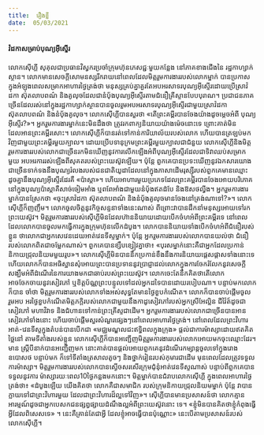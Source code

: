 ```yaml
---
title:  រឿងខ្លី
date:  05/03/2021
---
```


#### វ៉ដកាសម្រាប់បុណ្យអ៊ីស្ទើរ

លោកស៊ើហ្គី សុគុលជាប្រធានវិស្វករប្រចាំក្រុមហ៊ុនភេសជ្ជៈមួយកន្លែង នៅភាគខាងជើងនៃ រដ្ឋកាហ្សាក់ស្ថាន។ លោកមានសេចក្តីសោមនស្សរីករាយនៅពេលដែលមិត្តរួមការងាររបស់លោកម្នាក់ បានប្រកាសក្នុងអំឡុងពេលសម្រាកអាហារថ្ងៃត្រង់ថា មនុស្សគ្រប់គ្នាគួរតែអបអរសាទរបុណ្យអ៊ីស្ទើរដោយប្រើស្រាវ៉ដកា ស៊ុតលាបពណ៌ និងគូលុចដែលជានំប័ុងបុណ្យអ៊ីស្ទើរតាមជំនឿគ្រីស្ទានបែបបុរាណ។ ប្រជាជនភាគច្រើនដែលរស់នៅក្នុងរដ្ឋកាហ្សាក់ស្ថានបានចូលរួមអបអរសាទរបុណ្យអ៊ីស្ទើរជាមួយស្រាវ៉ដកា ស៊ុតលាបពណ៌ និងនំបុ័ងគូលុច។ លោកស៊ើហ្គីបានសួរថា «តើព្រះគម្ពីរបានចែងយ៉ាងដូចម្តេចអំពី បុណ្យអ៊ីស្ទើរ?»។ អ្នករួមការងារម្នាក់នេះមិនដឹងថា ត្រូវរកពាក្យនិយាយយ៉ាងម៉េចនោះទេ ព្រោះគាត់មិន ដែលអានព្រះគម្ពីរសោះ។ លោកស៊ើហ្គីក៏បានរត់ទៅកាន់ការិយាល័យរបស់លោក ហើយបានត្រឡប់មក វិញជាមួយព្រះគម្ពីរមួយក្បាល។ ដោយប្រើបទានុក្រមព្រះគម្ពីរមួយក្បាលជាជំនួយ លោកស៊ើហ្គីនិងមិត្ត រួមការងាររបស់លោកជាច្រើនរកមិនឃើញនូវការលើកឡើងអំពីបុណ្យអ៊ីស្ទើរដែលជាទិវាឈប់សម្រាក មួយ អបអរការរស់ឡើងពីសុគតរបស់ព្រះយេស៊ូវឡើយ។ ប៉ុន្ដែ ពួកគេបានប្រទះឃើញនូវឯកសារយោង ជាច្រើនទាក់ទងនឹងបុណ្យរំលងរបស់ជនជាតិយូដាដែលនៅក្នុងភាសាដើមរុស្ស៊ីរបស់ពួកគេមានឈ្មោះ ដូចគ្នានឹងបុណ្យអ៊ីស្ទើរដែរគឺ «ប៉ាស្កា»។ ហើយអាហារមួយប្រភេទដែលព្រះគម្ពីរបានចែងអោយបរិភោគ នៅក្នុងបុណ្យប៉ាស្កាគឺសាច់ចៀមអាំង ឬពពែអាំងជាមួយនំបុ័ងឥតដំបែ និងឱសថល្វីង។ អ្នករួមការងារ ម្នាក់បានស្រែកថា «ចុះស្រាវ៉ដកា ស៊ុតលាបពណ៌ និងនំបុ័ងគូលុចមានចែងនៅត្រង់ណាទៅ?»។ លោក ស៊ើហ្គីក៏ញញឹម។ លោកចូលចិត្តនូវកិច្ចសន្ទនាទាំងនេះណាស់ ពីព្រោះវាបានដឹកនាំមនុស្សអោយទៅរក ព្រះយេស៊ូវ។ មិត្តរួមការងាររបស់ស៊ើហ្គីមិនដែលហ៊ាននិយាយដោយបើកចំហអំពីព្រះគម្ពីរទេ នៅពេល ដែលលោកបានចូលមកធ្វើការក្នុងក្រុមហ៊ុនលើកដំបូង។ លោកបាននិយាយទាំងបើកចំហអំពីជំនឿរបស់ ខ្លួន ថាលោកជាអ្នកសេវេនដេយអាត់វេនទីស្ទម្នាក់។ ប៉ុន្តែ អ្នករួមការងាររបស់លោកបានយល់ថា ជំនឿ របស់លោកពិតជាចម្លែកណាស់។ ពួកគេបានខ្សឹបខ្សៀវគ្នាថា៖ «បុរសម្នាក់នោះគឺជាអ្នកដែលប្រកាន់ និកាយជ្រុលនិយមមួយរូប»។ លោកស៊ើហ្គីមិនបាននឹកប្រកាន់ខឹងនឹងការនិយាយផ្តេសផ្តាសទាំងនោះទេ ហើយលោកក៏បានអធិស្ឋានសុំអោយព្រះបានប្រទាននូវប្រាជ្ញាដល់លោកក្នុងការចែករំលែកនូវសេចក្តី សង្ឃឹមអំពីដំណើរនៃការយាងមកជាឆាប់របស់ព្រះយេស៊ូវ។ លោកចេះតែនឹកគិតថាតើលោកអាចចែកចាយនូវសៀវភៅ ឬខិត្តប័ណ្ណព្រះបន្ទូលទៅដល់អ្នកដទៃបានដោយរបៀបណា។ បន្ទាប់មកលោកក៏បាន ចាំថា មិត្តរួមការងាររបស់លោកទាំងអស់សុទ្ធតែមានថ្ងៃខួបកំណើត។ លោកក៏បានចាប់ផ្តើមចូលរួមអប អរថ្ងៃខួបកំណើតមិត្តភក្តិរបស់លោកជាមួយនឹងកាដូសៀវភៅរបស់អ្នកស្រីអែល្លិន ជីវ៉ៃត៍ដូចជាសៀវភៅ មហាវិវាទ និងជំហានទៅកាន់ព្រះគ្រីស្ទជាដើម។ អ្នករួមការងាររបស់លោកជាច្រើនបានអានសៀវភៅទាំងនោះ ហើយចាប់ផ្តើមសួរសំណួរផ្សេងៗនៅពេលអាហារថ្ងៃត្រង់។ នៅពេលដែលព្រះវិហារអាត់-វេនទីស្ទក្នុងតំបន់បានបើកជា «មជ្ឈមណ្ឌលជះឥទ្ធិពលក្នុងក្រុង» ផ្តល់ជាការម៉ាស្សាដោយឥតគិតថ្លៃនៅ តាមទីតាំងរបស់ខ្លួន លោកស៊ើហ្គីក៏បានអញ្ជើញមិត្តរួមការងាររបស់លោកអោយមកចុះឈ្មោះដែរ។ មាន ស្ត្រីបីនាក់បានអញ្ជើញមក នោះគាត់បានផ្តល់អោយពួកគេនូវដំណើរកម្សាន្តចូលទៅក្នុងរោងឧបោសថ បន្ទាប់មក ក៏ទៅទីតាំងត្រសាលតូចៗ និងថ្នាក់រៀនរបស់កុមារជាដើម មុនពេលដែលត្រូវទទួលការម៉ាស្សា។ មិត្តរួមការងាររបស់លោកបានស្ងើចសរសើរក្រុមជុំនុំអាត់វេនទីស្ទណាស់ បន្ទាប់ពីពួកគេបានទទួលនូវការ ម៉ាស្សារយៈពេល10ថ្ងៃកន្លងមកនោះ។ មិត្តម្នាក់បានជំរាបលោកស៊ើហ្គី ក្នុងពេលអាហារថ្ងៃត្រង់ថា៖ «ដំបូងឡើយ យើងគិតថា លោកគឺជាសមាជិក របស់ក្រុមនិកាយជ្រុលនិយមម្នាក់ ប៉ុន្តែ វាបានក្លាយទៅជាព្រះវិហារមួយ ដែលជាព្រះវិហារដ៏ល្អទៅវិញ»។ ស៊ើហ្គីបានមានប្រសាសន៍ថា លោកគ្មាន អារម្មណ៍ដូចជាអ្នកបេសកជនផ្សព្វផ្សាយដំណឹងល្អអំពីព្រះយេស៊ូវនោះ ទេ។ «ខ្ញុំមិនបានគិតថាខ្ញុំកំពុងធ្វើអ្វីដែលពិសេសទេ» ។ នេះគឺគ្រាន់តែជាអ្វី ដែលខ្ញុំអាចធ្វើបានប៉ុណ្ណោះ» នេះបើតាមប្រសាសន៍របស់លោកស៊ើហ្គី។